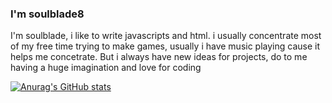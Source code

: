 ### I'm soulblade8
I'm soulblade, i like to write javascripts and html. i usually concentrate most of my free time trying to make games, usually i have music playing cause it helps me concetrate. But i always have new ideas for projects, do to me having a huge imagination and love for coding

[![Anurag's GitHub stats](https://github-readme-stats.vercel.app/api?username=soulblade8i&show_icons=true)](https://github.com/soulblade8/github-readme-stats)
